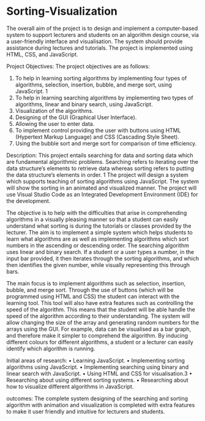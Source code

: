 # Sorting-Visualization
The overall aim of the project is to design and implement a computer-based system to support lecturers and students on an algorithm design course, via a user-friendly interface and visualisation. The system should provide assistance during lectures and tutorials. The project is implemented using HTML, CSS, and JavaScript.


Project Objectives:
The project objectives are as follows:
1.	To help in learning sorting algorithms by implementing four types of algorithms, selection, insertion, bubble, and merge sort, using JavaScript. 1
2.	To help in learning searching algorithms by implementing two types of algorithms, linear and binary search, using JavaScript.
3.	Visualization of the algorithms.
4.	Designing of the GUI (Graphical User Interface).
5.	Allowing the user to enter data. 
6.	To implement control providing the user with buttons using HTML (Hypertext Markup Language) and CSS (Cascading Style Sheet).
7.	Using the bubble sort and merge sort for comparison of time efficiency.

Description: 
This project entails searching for data and sorting data which are fundamental algorithmic problems. Searching refers to iterating over the data structure’s elements to retrieve data whereas sorting refers to putting the data structure’s elements in order. 1 The project will design a system which supports teaching of sorting algorithms using JavaScript. The system will show the sorting in an animated and visualized manner. The project will use Visual Studio Code as an Integrated Development Environment (IDE) for the development. 

The objective is to help with the difficulties that arise in comprehending algorithms in a visually pleasing manner so that a student can easily understand what sorting is during the tutorials or classes provided by the lecturer. The aim is to implement a simple system which helps students to learn what algorithms are as well as implementing algorithms which sort numbers in the ascending or descending order. The searching algorithm uses linear and binary search. If a student or a user types a number, in the input bar provided, it then iterates through the sorting algorithms, and which then identifies the given number, while visually representing this through bars. 

The main focus is to implement algorithms such as selection, insertion, bubble, and merge sort. Through the use of buttons (which will be programmed using HTML and CSS) the student can interact with the learning tool. This tool will also have extra features such as controlling the speed of the algorithm. This means that the student will be able handle the speed of the algorithm according to their understanding. The system will allow changing the size of the array and generating random numbers for the arrays using the GUI.  For example, data can be visualised as a bar graph, and therefore make it simpler to comprehend the algorithm. By inducing different colours for different algorithms, a student or a lecturer can easily identify which algorithm is running.


Initial areas of research:
•	Learning JavaScript.
•	Implementing sorting algorithms using JavaScript.
•	Implementing searching using binary and linear search with JavaScript.
•	Using HTML and CSS for visualisation.3
•	Researching about using different sorting systems.
•	Researching about how to visualize different algorithms in JavaScript.

outcomes:
The complete system designing of the searching and sorting algorithm with animation and visualization is completed with extra features to make it user friendly and intuitive for lecturers and students.
